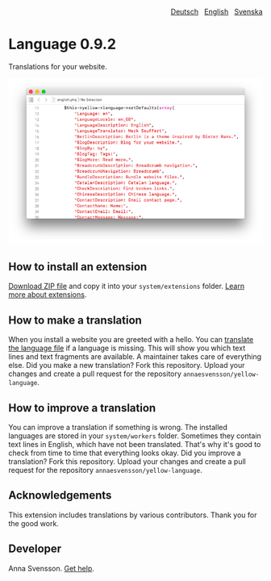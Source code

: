 <p align="right"><a href="README-de.md">Deutsch</a> &nbsp; <a href="README.md">English</a> &nbsp; <a href="README-sv.md">Svenska</a></p>

# Language 0.9.2

Translations for your website.

<p align="center"><img src="SCREENSHOT.png" alt="Screenshot"></p>

## How to install an extension

[Download ZIP file](https://github.com/annaesvensson/yellow-language/raw/main/downloads/english.zip) and copy it into your `system/extensions` folder. [Learn more about extensions](https://github.com/annaesvensson/yellow-update).

## How to make a translation

When you install a website you are greeted with a hello. You can [translate the language file](https://github.com/annaesvensson/yellow-language/blob/main/translations/english/english.php) if a language is missing. This will show you which text lines and text fragments are available. A maintainer takes care of everything else. Did you make a new translation? Fork this repository. Upload your changes and create a pull request for the repository `annaesvensson/yellow-language`.

## How to improve a translation

You can improve a translation if something is wrong. The installed languages are stored in your `system/workers` folder. Sometimes they contain text lines in English, which have not been translated. That's why it's good to check from time to time that everything looks okay. Did you improve a translation? Fork this repository. Upload your changes and create a pull request for the repository `annaesvensson/yellow-language`.

## Acknowledgements

This extension includes translations by various contributors. Thank you for the good work.

## Developer

Anna Svensson. [Get help](https://datenstrom.se/yellow/help/).
